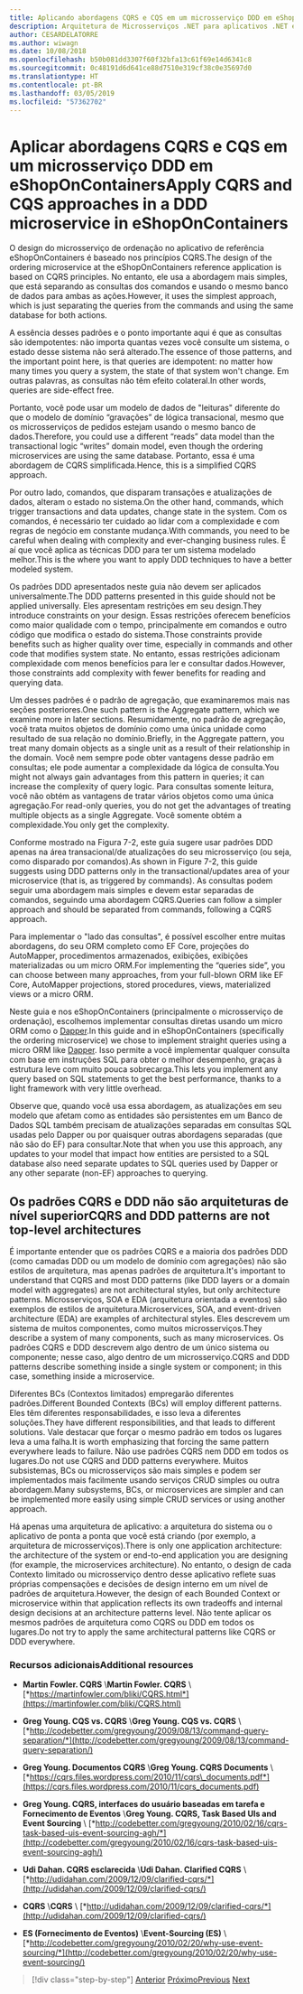 ```yaml
---
title: Aplicando abordagens CQRS e CQS em um microsserviço DDD em eShopOnContainers
description: Arquitetura de Microsserviços .NET para aplicativos .NET em contêineres | Entenda como a CQRS é implementada no microsserviço de pedidos no eShopOnContainers.
author: CESARDELATORRE
ms.author: wiwagn
ms.date: 10/08/2018
ms.openlocfilehash: b50b081dd3307f60f32bfa13c61f69e14d6341c8
ms.sourcegitcommit: 0c48191d6d641ce88d7510e319cf38c0e35697d0
ms.translationtype: HT
ms.contentlocale: pt-BR
ms.lasthandoff: 03/05/2019
ms.locfileid: "57362702"
---
```

# <a name="apply-cqrs-and-cqs-approaches-in-a-ddd-microservice-in-eshoponcontainers"></a><span data-ttu-id="fa722-103">Aplicar abordagens CQRS e CQS em um microsserviço DDD em eShopOnContainers</span><span class="sxs-lookup"><span data-stu-id="fa722-103">Apply CQRS and CQS approaches in a DDD microservice in eShopOnContainers</span></span>

<span data-ttu-id="fa722-104">O design do microsserviço de ordenação no aplicativo de referência eShopOnContainers é baseado nos princípios CQRS.</span><span class="sxs-lookup"><span data-stu-id="fa722-104">The design of the ordering microservice at the eShopOnContainers reference application is based on CQRS principles.</span></span> <span data-ttu-id="fa722-105">No entanto, ele usa a abordagem mais simples, que está separando as consultas dos comandos e usando o mesmo banco de dados para ambas as ações.</span><span class="sxs-lookup"><span data-stu-id="fa722-105">However, it uses the simplest approach, which is just separating the queries from the commands and using the same database for both actions.</span></span>

<span data-ttu-id="fa722-106">A essência desses padrões e o ponto importante aqui é que as consultas são idempotentes: não importa quantas vezes você consulte um sistema, o estado desse sistema não será alterado.</span><span class="sxs-lookup"><span data-stu-id="fa722-106">The essence of those patterns, and the important point here, is that queries are idempotent: no matter how many times you query a system, the state of that system won't change.</span></span> <span data-ttu-id="fa722-107">Em outras palavras, as consultas não têm efeito colateral.</span><span class="sxs-lookup"><span data-stu-id="fa722-107">In other words, queries are side-effect free.</span></span>

<span data-ttu-id="fa722-108">Portanto, você pode usar um modelo de dados de "leituras" diferente do que o modelo de domínio “gravações” de lógica transacional, mesmo que os microsserviços de pedidos estejam usando o mesmo banco de dados.</span><span class="sxs-lookup"><span data-stu-id="fa722-108">Therefore, you could use a different “reads” data model than the transactional logic “writes” domain model, even though the ordering microservices are using the same database.</span></span> <span data-ttu-id="fa722-109">Portanto, essa é uma abordagem de CQRS simplificada.</span><span class="sxs-lookup"><span data-stu-id="fa722-109">Hence, this is a simplified CQRS approach.</span></span>

<span data-ttu-id="fa722-110">Por outro lado, comandos, que disparam transações e atualizações de dados, alteram o estado no sistema.</span><span class="sxs-lookup"><span data-stu-id="fa722-110">On the other hand, commands, which trigger transactions and data updates, change state in the system.</span></span> <span data-ttu-id="fa722-111">Com os comandos, é necessário ter cuidado ao lidar com a complexidade e com regras de negócio em constante mudança.</span><span class="sxs-lookup"><span data-stu-id="fa722-111">With commands, you need to be careful when dealing with complexity and ever-changing business rules.</span></span> <span data-ttu-id="fa722-112">É aí que você aplica as técnicas DDD para ter um sistema modelado melhor.</span><span class="sxs-lookup"><span data-stu-id="fa722-112">This is the where you want to apply DDD techniques to have a better modeled system.</span></span>

<span data-ttu-id="fa722-113">Os padrões DDD apresentados neste guia não devem ser aplicados universalmente.</span><span class="sxs-lookup"><span data-stu-id="fa722-113">The DDD patterns presented in this guide should not be applied universally.</span></span> <span data-ttu-id="fa722-114">Eles apresentam restrições em seu design.</span><span class="sxs-lookup"><span data-stu-id="fa722-114">They introduce constraints on your design.</span></span> <span data-ttu-id="fa722-115">Essas restrições oferecem benefícios como maior qualidade com o tempo, principalmente em comandos e outro código que modifica o estado do sistema.</span><span class="sxs-lookup"><span data-stu-id="fa722-115">Those constraints provide benefits such as higher quality over time, especially in commands and other code that modifies system state.</span></span> <span data-ttu-id="fa722-116">No entanto, essas restrições adicionam complexidade com menos benefícios para ler e consultar dados.</span><span class="sxs-lookup"><span data-stu-id="fa722-116">However, those constraints add complexity with fewer benefits for reading and querying data.</span></span>

<span data-ttu-id="fa722-117">Um desses padrões é o padrão de agregação, que examinaremos mais nas seções posteriores.</span><span class="sxs-lookup"><span data-stu-id="fa722-117">One such pattern is the Aggregate pattern, which we examine more in later sections.</span></span> <span data-ttu-id="fa722-118">Resumidamente, no padrão de agregação, você trata muitos objetos de domínio como uma única unidade como resultado de sua relação no domínio.</span><span class="sxs-lookup"><span data-stu-id="fa722-118">Briefly, in the Aggregate pattern, you treat many domain objects as a single unit as a result of their relationship in the domain.</span></span> <span data-ttu-id="fa722-119">Você nem sempre pode obter vantagens desse padrão em consultas; ele pode aumentar a complexidade da lógica de consulta.</span><span class="sxs-lookup"><span data-stu-id="fa722-119">You might not always gain advantages from this pattern in queries; it can increase the complexity of query logic.</span></span> <span data-ttu-id="fa722-120">Para consultas somente leitura, você não obtém as vantagens de tratar vários objetos como uma única agregação.</span><span class="sxs-lookup"><span data-stu-id="fa722-120">For read-only queries, you do not get the advantages of treating multiple objects as a single Aggregate.</span></span> <span data-ttu-id="fa722-121">Você somente obtém a complexidade.</span><span class="sxs-lookup"><span data-stu-id="fa722-121">You only get the complexity.</span></span>

<span data-ttu-id="fa722-122">Conforme mostrado na Figura 7-2, este guia sugere usar padrões DDD apenas na área transacional/de atualizações do seu microsserviço (ou seja, como disparado por comandos).</span><span class="sxs-lookup"><span data-stu-id="fa722-122">As shown in Figure 7-2, this guide suggests using DDD patterns only in the transactional/updates area of your microservice (that is, as triggered by commands).</span></span> <span data-ttu-id="fa722-123">As consultas podem seguir uma abordagem mais simples e devem estar separadas de comandos, seguindo uma abordagem CQRS.</span><span class="sxs-lookup"><span data-stu-id="fa722-123">Queries can follow a simpler approach and should be separated from commands, following a CQRS approach.</span></span>

<span data-ttu-id="fa722-124">Para implementar o "lado das consultas", é possível escolher entre muitas abordagens, do seu ORM completo como EF Core, projeções do AutoMapper, procedimentos armazenados, exibições, exibições materializadas ou um micro ORM.</span><span class="sxs-lookup"><span data-stu-id="fa722-124">For implementing the “queries side”, you can choose between many approaches, from your full-blown ORM like EF Core, AutoMapper projections, stored procedures, views, materialized views or a micro ORM.</span></span>

<span data-ttu-id="fa722-125">Neste guia e nos eShopOnContainers (principalmente o microsserviço de ordenação), escolhemos implementar consultas diretas usando um micro ORM como o [Dapper](https://github.com/StackExchange/dapper-dot-net).</span><span class="sxs-lookup"><span data-stu-id="fa722-125">In this guide and in eShopOnContainers (specifically the ordering microservice) we chose to implement straight queries using a micro ORM like [Dapper](https://github.com/StackExchange/dapper-dot-net).</span></span> <span data-ttu-id="fa722-126">Isso permite a você implementar qualquer consulta com base em instruções SQL para obter o melhor desempenho, graças à estrutura leve com muito pouca sobrecarga.</span><span class="sxs-lookup"><span data-stu-id="fa722-126">This lets you implement any query based on SQL statements to get the best performance, thanks to a light framework with very little overhead.</span></span>

<span data-ttu-id="fa722-127">Observe que, quando você usa essa abordagem, as atualizações em seu modelo que afetam como as entidades são persistentes em um Banco de Dados SQL também precisam de atualizações separadas em consultas SQL usadas pelo Dapper ou por quaisquer outras abordagens separadas (que não são do EF) para consultar.</span><span class="sxs-lookup"><span data-stu-id="fa722-127">Note that when you use this approach, any updates to your model that impact how entities are persisted to a SQL database also need separate updates to SQL queries used by Dapper or any other separate (non-EF) approaches to querying.</span></span>

## <a name="cqrs-and-ddd-patterns-are-not-top-level-architectures"></a><span data-ttu-id="fa722-128">Os padrões CQRS e DDD não são arquiteturas de nível superior</span><span class="sxs-lookup"><span data-stu-id="fa722-128">CQRS and DDD patterns are not top-level architectures</span></span>

<span data-ttu-id="fa722-129">É importante entender que os padrões CQRS e a maioria dos padrões DDD (como camadas DDD ou um modelo de domínio com agregações) não são estilos de arquitetura, mas apenas padrões de arquitetura.</span><span class="sxs-lookup"><span data-stu-id="fa722-129">It's important to understand that CQRS and most DDD patterns (like DDD layers or a domain model with aggregates) are not architectural styles, but only architecture patterns.</span></span> <span data-ttu-id="fa722-130">Microsserviços, SOA e EDA (arquitetura orientada a eventos) são exemplos de estilos de arquitetura.</span><span class="sxs-lookup"><span data-stu-id="fa722-130">Microservices, SOA, and event-driven architecture (EDA) are examples of architectural styles.</span></span> <span data-ttu-id="fa722-131">Eles descrevem um sistema de muitos componentes, como muitos microsserviços.</span><span class="sxs-lookup"><span data-stu-id="fa722-131">They describe a system of many components, such as many microservices.</span></span> <span data-ttu-id="fa722-132">Os padrões CQRS e DDD descrevem algo dentro de um único sistema ou componente; nesse caso, algo dentro de um microsserviço.</span><span class="sxs-lookup"><span data-stu-id="fa722-132">CQRS and DDD patterns describe something inside a single system or component; in this case, something inside a microservice.</span></span>

<span data-ttu-id="fa722-133">Diferentes BCs (Contextos limitados) empregarão diferentes padrões.</span><span class="sxs-lookup"><span data-stu-id="fa722-133">Different Bounded Contexts (BCs) will employ different patterns.</span></span> <span data-ttu-id="fa722-134">Eles têm diferentes responsabilidades, e isso leva a diferentes soluções.</span><span class="sxs-lookup"><span data-stu-id="fa722-134">They have different responsibilities, and that leads to different solutions.</span></span> <span data-ttu-id="fa722-135">Vale destacar que forçar o mesmo padrão em todos os lugares leva a uma falha.</span><span class="sxs-lookup"><span data-stu-id="fa722-135">It is worth emphasizing that forcing the same pattern everywhere leads to failure.</span></span> <span data-ttu-id="fa722-136">Não use padrões CQRS nem DDD em todos os lugares.</span><span class="sxs-lookup"><span data-stu-id="fa722-136">Do not use CQRS and DDD patterns everywhere.</span></span> <span data-ttu-id="fa722-137">Muitos subsistemas, BCs ou microsserviços são mais simples e podem ser implementados mais facilmente usando serviços CRUD simples ou outra abordagem.</span><span class="sxs-lookup"><span data-stu-id="fa722-137">Many subsystems, BCs, or microservices are simpler and can be implemented more easily using simple CRUD services or using another approach.</span></span>

<span data-ttu-id="fa722-138">Há apenas uma arquitetura de aplicativo: a arquitetura do sistema ou o aplicativo de ponta a ponta que você está criando (por exemplo, a arquitetura de microsserviços).</span><span class="sxs-lookup"><span data-stu-id="fa722-138">There is only one application architecture: the architecture of the system or end-to-end application you are designing (for example, the microservices architecture).</span></span> <span data-ttu-id="fa722-139">No entanto, o design de cada Contexto limitado ou microsserviço dentro desse aplicativo reflete suas próprias compensações e decisões de design interno em um nível de padrões de arquitetura.</span><span class="sxs-lookup"><span data-stu-id="fa722-139">However, the design of each Bounded Context or microservice within that application reflects its own tradeoffs and internal design decisions at an architecture patterns level.</span></span> <span data-ttu-id="fa722-140">Não tente aplicar os mesmos padrões de arquitetura como CQRS ou DDD em todos os lugares.</span><span class="sxs-lookup"><span data-stu-id="fa722-140">Do not try to apply the same architectural patterns like CQRS or DDD everywhere.</span></span>

### <a name="additional-resources"></a><span data-ttu-id="fa722-141">Recursos adicionais</span><span class="sxs-lookup"><span data-stu-id="fa722-141">Additional resources</span></span>

- <span data-ttu-id="fa722-142">**Martin Fowler. CQRS** \\</span><span class="sxs-lookup"><span data-stu-id="fa722-142">**Martin Fowler. CQRS** \\</span></span>
  [*https://martinfowler.com/bliki/CQRS.html*](https://martinfowler.com/bliki/CQRS.html)

- <span data-ttu-id="fa722-143">**Greg Young. CQS vs. CQRS** \\</span><span class="sxs-lookup"><span data-stu-id="fa722-143">**Greg Young. CQS vs. CQRS** \\</span></span>
  [*http://codebetter.com/gregyoung/2009/08/13/command-query-separation/*](http://codebetter.com/gregyoung/2009/08/13/command-query-separation/)

- <span data-ttu-id="fa722-144">**Greg Young. Documentos CQRS** \\</span><span class="sxs-lookup"><span data-stu-id="fa722-144">**Greg Young. CQRS Documents** \\</span></span>
  [*https://cqrs.files.wordpress.com/2010/11/cqrs\_documents.pdf*](https://cqrs.files.wordpress.com/2010/11/cqrs_documents.pdf)

- <span data-ttu-id="fa722-145">**Greg Young. CQRS, interfaces do usuário baseadas em tarefa e Fornecimento de Eventos** \\</span><span class="sxs-lookup"><span data-stu-id="fa722-145">**Greg Young. CQRS, Task Based UIs and Event Sourcing** \\</span></span>
  [*http://codebetter.com/gregyoung/2010/02/16/cqrs-task-based-uis-event-sourcing-agh/*](http://codebetter.com/gregyoung/2010/02/16/cqrs-task-based-uis-event-sourcing-agh/)

- <span data-ttu-id="fa722-146">**Udi Dahan. CQRS esclarecida** \\</span><span class="sxs-lookup"><span data-stu-id="fa722-146">**Udi Dahan. Clarified CQRS** \\</span></span>
  [*http://udidahan.com/2009/12/09/clarified-cqrs/*](http://udidahan.com/2009/12/09/clarified-cqrs/)

- <span data-ttu-id="fa722-147">**CQRS** \\</span><span class="sxs-lookup"><span data-stu-id="fa722-147">**CQRS** \\</span></span>
  [*http://udidahan.com/2009/12/09/clarified-cqrs/*](http://udidahan.com/2009/12/09/clarified-cqrs/)

- <span data-ttu-id="fa722-148">**ES (Fornecimento de Eventos)** \\</span><span class="sxs-lookup"><span data-stu-id="fa722-148">**Event-Sourcing (ES)** \\</span></span>
  [*http://codebetter.com/gregyoung/2010/02/20/why-use-event-sourcing/*](http://codebetter.com/gregyoung/2010/02/20/why-use-event-sourcing/)

>[!div class="step-by-step"]
><span data-ttu-id="fa722-149">[Anterior](apply-simplified-microservice-cqrs-ddd-patterns.md)
>[Próximo](cqrs-microservice-reads.md)</span><span class="sxs-lookup"><span data-stu-id="fa722-149">[Previous](apply-simplified-microservice-cqrs-ddd-patterns.md)
[Next](cqrs-microservice-reads.md)</span></span>

